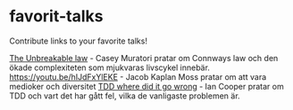 # favorit-talks
Contribute links to your favorite talks!

[The Unbreakable law](https://youtu.be/5IUj1EZwpJY) - Casey Muratori pratar om Connways law och den ökade complexiteten som mjukvaras livscykel innebär.
https://youtu.be/hIJdFxYlEKE - Jacob Kaplan Moss pratar om att vara medioker och diversitet
[TDD where did it go wrong](https://youtu.be/EZ05e7EMOLM) - Ian Cooper pratar om TDD och vart det har gått fel, vilka de vanligaste problemen är.
